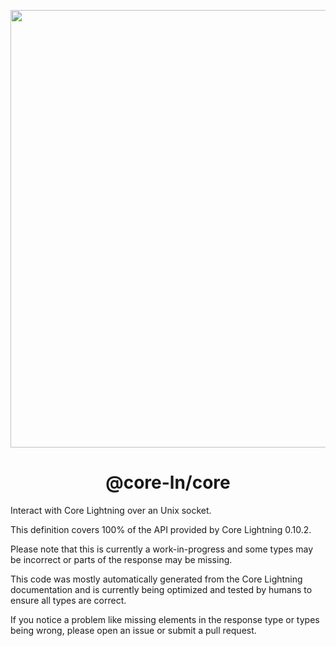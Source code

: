 <p align="center">
  <img width="700" src="https://github.com/runcitadel/core-ln.ts/raw/main/logo.png">
  <h1 align="center">@core-ln/core</h1>
</p>

Interact with Core Lightning over an Unix socket.

This definition covers 100% of the API provided by Core Lightning 0.10.2.

Please note that this is currently a work-in-progress and some types may be incorrect or parts of the response may be missing.

This code was mostly automatically generated from the Core Lightning documentation and is currently being optimized and tested by humans to ensure all types are correct.

If you notice a problem like missing elements in the response type or types being wrong, please open an issue or submit a pull request.
